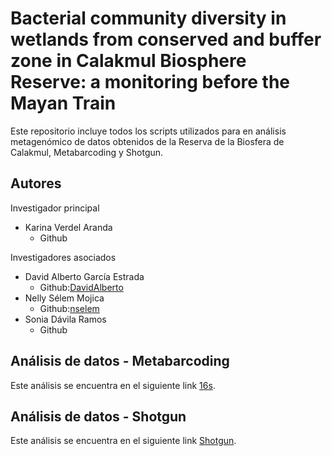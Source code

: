 # Bacterial community diversity in wetlands from conserved and buffer zone in Calakmul Biosphere Reserve: a monitoring before the Mayan Train

Este repositorio incluye todos los scripts utilizados para en análisis metagenómico de datos obtenidos de la Reserva de la Biosfera de Calakmul, Metabarcoding y Shotgun.

## Autores
Investigador principal
- Karina Verdel Aranda
  - Github

Investigadores asociados
- David Alberto García Estrada
  - Github:[DavidAlberto](https://github.com/DavidAlberto)
- Nelly Sélem Mojica
  - Github:[nselem](https://github.com/nselem)
- Sonia Dávila Ramos
  - Github

## Análisis de datos - Metabarcoding

Este análisis se encuentra en el siguiente link [16s](16s/AnalisisMetagenomaCalakmul16s.Rmd).

## Análisis de datos - Shotgun

Este análisis se encuentra en el siguiente link [Shotgun](Shotgun/AnalisisMetagenomaCalakmulShotgun.Rmd).

